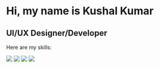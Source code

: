 <html>
<body>

<div class="container">
  <h1>Hi, my name is Kushal Kumar</h1>
  <h2>UI/UX Designer/Developer</h2>

  <p>Here are my skills:</p>

  <div class="skills">
    <img src="https://img.shields.io/badge/JavaScript-Expert-yellow">
    <img src="https://img.shields.io/badge/Python-Intermediate-blue">
    <img src="https://img.shields.io/badge/HTML5-Advanced-orange">
    <img src="https://img.shields.io/badge/CSS3-Advanced-blue">
  </div>
</div>

</body>
</html>
